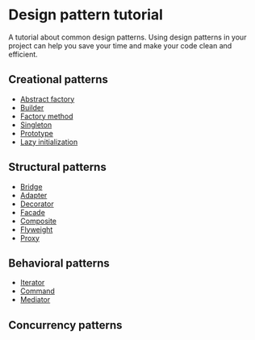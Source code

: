 # Design pattern tutorial

A tutorial about common design patterns. Using design patterns in your project can help you save your time and make
your code clean and efficient.

## Creational patterns

* [Abstract factory](http://www.henryxi.com/java-abstract-factory-example)
* [Builder](http://www.henryxi.com/java-builder-pattern-example)
* [Factory method](http://www.henryxi.com/java-factory-method-example)
* [Singleton](http://www.henryxi.com/java-singleton-pattern-example)
* [Prototype](http://www.henryxi.com/java-prototype-pattern-example)
* [Lazy initialization](http://www.henryxi.com/java-lazy-initialization-example)

## Structural patterns

* [Bridge](http://www.henryxi.com/java-bridge-design-pattern-example)
* [Adapter](http://www.henryxi.com/java-adapter-pattern-example)
* [Decorator](http://www.henryxi.com/java-decorator-pattern-example)
* [Facade](http://www.henryxi.com/java-facade-pattern-example)
* [Composite](http://www.henryxi.com/java-composite-pattern-example)
* [Flyweight](http://www.henryxi.com/java-flyweight-pattern-example)
* [Proxy](http://www.henryxi.com/java-proxy-pattern-example)

## Behavioral patterns

* [Iterator](http://www.henryxi.com/java-iterator-pattern-example)
* [Command](http://www.henryxi.com/java-command-pattern-example)
* [Mediator](http://www.henryxi.com/java-mediator-pattern-example)


## Concurrency patterns
